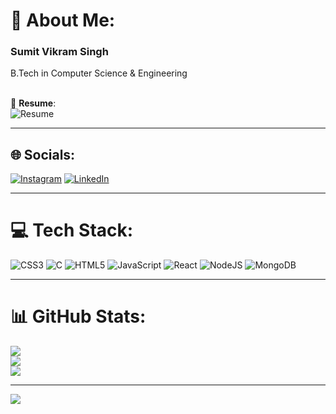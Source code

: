 # 💫 About Me:
### **Sumit Vikram Singh**

B.Tech in Computer Science & Engineering<br><br>

📄 **Resume**:  
![Resume](https://github.com/sumit12376/your-repo/raw/main/resume-image.png)

---

## 🌐 Socials:
[![Instagram](https://img.shields.io/badge/Instagram-%23E4405F.svg?logo=Instagram&logoColor=white)](https://instagram.com/sumit.thakur_.1) 
[![LinkedIn](https://img.shields.io/badge/LinkedIn-%230077B5.svg?logo=linkedin&logoColor=white)](https://linkedin.com/in/sumit-vikram-singh-936310225)

---

# 💻 Tech Stack:
![CSS3](https://img.shields.io/badge/css3-%231572B6.svg?style=for-the-badge&logo=css3&logoColor=white) 
![C](https://img.shields.io/badge/c-%2300599C.svg?style=for-the-badge&logo=c&logoColor=white) 
![HTML5](https://img.shields.io/badge/html5-%23E34F26.svg?style=for-the-badge&logo=html5&logoColor=white) 
![JavaScript](https://img.shields.io/badge/javascript-%23323330.svg?style=for-the-badge&logo=javascript&logoColor=%23F7DF1E) 
![React](https://img.shields.io/badge/react-%2320232a.svg?style=for-the-badge&logo=react&logoColor=%2361DAFB) 
![NodeJS](https://img.shields.io/badge/node.js-6DA55F?style=for-the-badge&logo=node.js&logoColor=white) 
![MongoDB](https://img.shields.io/badge/MongoDB-%234ea94b.svg?style=for-the-badge&logo=mongodb&logoColor=white)

---

# 📊 GitHub Stats:
![](https://github-readme-stats.vercel.app/api?username=sumit12376&theme=radical&hide_border=false&include_all_commits=true&count_private=true)<br/>
![](https://github-readme-streak-stats.herokuapp.com/?user=sumit12376&theme=radical&hide_border=false)<br/>
![](https://github-readme-stats.vercel.app/api/top-langs/?username=sumit12376&theme=radical&hide_border=false&include_all_commits=true&count_private=true&layout=compact)

---

[![](https://visitcount.itsvg.in/api?id=sumit12376&icon=0&color=0)](https://visitcount.itsvg.in)

